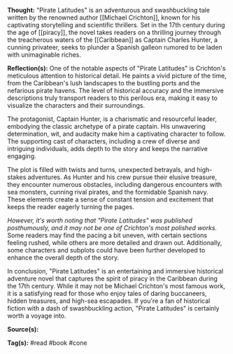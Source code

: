 **Thought:**
"Pirate Latitudes" is an adventurous and swashbuckling tale written by the renowned author [[Michael Crichton]], known for his captivating storytelling and scientific thrillers. Set in the 17th century during the age of [[piracy]], the novel takes readers on a thrilling journey through the treacherous waters of the [[Caribbean]] as Captain Charles Hunter, a cunning privateer, seeks to plunder a Spanish galleon rumored to be laden with unimaginable riches.

**Reflection(s):**
One of the notable aspects of "Pirate Latitudes" is Crichton's meticulous attention to historical detail. He paints a vivid picture of the time, from the Caribbean's lush landscapes to the bustling ports and the nefarious pirate havens. The level of historical accuracy and the immersive descriptions truly transport readers to this perilous era, making it easy to visualize the characters and their surroundings.

The protagonist, Captain Hunter, is a charismatic and resourceful leader, embodying the classic archetype of a pirate captain. His unwavering determination, wit, and audacity make him a captivating character to follow. The supporting cast of characters, including a crew of diverse and intriguing individuals, adds depth to the story and keeps the narrative engaging.

The plot is filled with twists and turns, unexpected betrayals, and high-stakes adventures. As Hunter and his crew pursue their elusive treasure, they encounter numerous obstacles, including dangerous encounters with sea monsters, cunning rival pirates, and the formidable Spanish navy. These elements create a sense of constant tension and excitement that keeps the reader eagerly turning the pages.

*However, it's worth noting that "Pirate Latitudes" was published posthumously, and it may not be one of Crichton's most polished works.*
Some readers may find the pacing a bit uneven, with certain sections feeling rushed, while others are more detailed and drawn out. Additionally, some characters and subplots could have been further developed to enhance the overall depth of the story.

In conclusion, "Pirate Latitudes" is an entertaining and immersive historical adventure novel that captures the spirit of piracy in the Caribbean during the 17th century. While it may not be Michael Crichton's most famous work, it is a satisfying read for those who enjoy tales of daring buccaneers, hidden treasures, and high-sea escapades. If you're a fan of historical fiction with a dash of swashbuckling action, "Pirate Latitudes" is certainly worth a voyage into.

**Source(s):**

**Tag(s):**
#read #book #cone 


